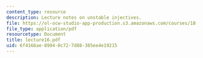 ```yaml
---
content_type: resource
description: Lecture notes on unstable injectives.
file: https://ol-ocw-studio-app-production.s3.amazonaws.com/courses/18-917-topics-in-algebraic-topology-the-sullivan-conjecture-fall-2007/6f4166ae89940c727d88385ee4e19215_lecture16.pdf
file_type: application/pdf
resourcetype: Document
title: lecture16.pdf
uid: 6f4166ae-8994-0c72-7d88-385ee4e19215
---
```

